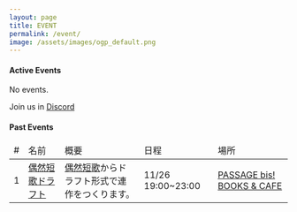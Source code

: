 ```yaml
---
layout: page
title: EVENT
permalink: /event/
image: /assets/images/ogp_default.png
---
```


#### Active Events

No events.

Join us in <i class="fa-brands fa-discord"></i> [Discord](https://discord.gg/WyV2XHN6z2)

#### Past Events

<table class="table table-striped table-bordered">
  <thead>
    <tr>
      <td>#</td>
      <td>名前</td>
      <td>概要</td>
      <td>日程</td>
      <td>場所</td>
    </tr>
  </thead>
  <tbody class="table-group-divider">
    <tr>
      <td>1</td>
      <td><a href="/event/flatline-1">偶然短歌ドラフト</a></td>
      <td><a href="https://x.com/g57577">偶然短歌</a>からドラフト形式で連作をつくります。</td>
      <td>11/26 19:00~23:00</td>
      <td><a href="https://maps.app.goo.gl/B7PyzZxTCvZpaeU48">PASSAGE bis! BOOKS &amp; CAFE</a></td>
    </tr>
  </tbody>
</table>
